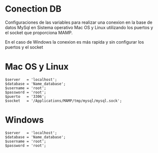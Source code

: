 # Conection DB

Configuraciones de las variables para realizar una conexion 
en la base de datos MySql en Sistema operativo Mac OS y Linux
utilizando los puertos y el socket que proporciona MAMP.

En el caso de Windows la conexion es más rapida y sin configurar
los puertos y el socket


# Mac OS y Linux

````
$server   = 'localhost';
$database = 'Name_database';
$username = 'root';
$password = 'root';
$puerto   = '3306';
$socket   = '/Applications/MAMP/tmp/mysql/mysql.sock';
````
# Windows

````
$server   = 'localhost';
$database = 'Name_database';
$username = 'root';
$password = 'root';
````
